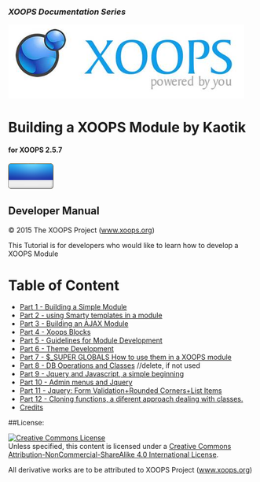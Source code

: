 ### _XOOPS Documentation Series_
![logoXoops.jpg](assets/logoXoops.jpg)

# Building a XOOPS Module by Kaotik
#### for XOOPS 2.5.7
      
![logoModule.png](assets/logoModule.png)
            
## Developer Manual

© 2015 The XOOPS Project (www.xoops.org)    


This Tutorial is for developers who would like to learn how to develop a XOOPS Module


# Table of Content

* [Part 1 - Building a Simple Module](book/1.md)
* [Part 2 - using Smarty templates in a module](book/2.md)
* [Part 3 - Building an AJAX Module](book/3.md)
* [Part 4 - Xoops Blocks](book/4.md)
* [Part 5 - Guidelines for Module Development](book/5.md)
* [Part 6 - Theme Development](book/6.md)
* [Part 7 - $_SUPER GLOBALS How to use them in a XOOPS module](book/7.md)
* [Part 8 - DB Operations and Classes](book/8.md) //delete, if not used
* [Part 9 - Jquery and Javascript, a simple beginning](book/9.md)
* [Part 10 - Admin menus and Jquery](book/10.md)
* [Part 11 - Jquery: Form Validation+Rounded Corners+List Items](book/11.md)
* [Part 12 - Cloning functions, a diferent approach dealing with classes.](book/12.md) 
* [Credits](book/13.md) 

##License:

<a rel="license" href="http://creativecommons.org/licenses/by-nc-sa/4.0/"><img alt="Creative Commons License" style="border-width:0" src="https://i.creativecommons.org/l/by-nc-sa/4.0/88x31.png" /></a><br />Unless specified, this content is licensed under a <a rel="license" href="http://creativecommons.org/licenses/by-nc-sa/4.0/">Creative Commons Attribution-NonCommercial-ShareAlike 4.0 International License</a>.

All derivative works are to be attributed to XOOPS Project (www.xoops.org)

